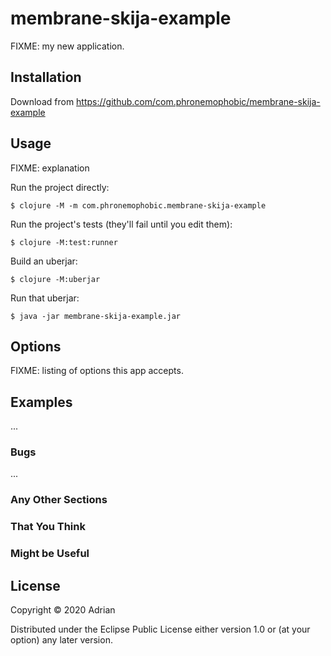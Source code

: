 # membrane-skija-example

FIXME: my new application.

## Installation

Download from https://github.com/com.phronemophobic/membrane-skija-example

## Usage

FIXME: explanation

Run the project directly:

    $ clojure -M -m com.phronemophobic.membrane-skija-example

Run the project's tests (they'll fail until you edit them):

    $ clojure -M:test:runner

Build an uberjar:

    $ clojure -M:uberjar

Run that uberjar:

    $ java -jar membrane-skija-example.jar

## Options

FIXME: listing of options this app accepts.

## Examples

...

### Bugs

...

### Any Other Sections
### That You Think
### Might be Useful

## License

Copyright © 2020 Adrian

Distributed under the Eclipse Public License either version 1.0 or (at
your option) any later version.
